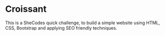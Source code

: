 # Croissant
This is a SheCodes quick challenge, to build a simple website using HTML, CSS, Bootstrap and applying SEO friendly techniques.
